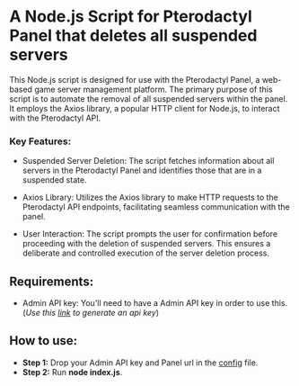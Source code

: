 # A Node.js Script for Pterodactyl Panel that deletes all suspended servers
This Node.js script is designed for use with the Pterodactyl Panel, a web-based game server management platform. The primary purpose of this script is to automate the removal of all suspended servers within the panel. It employs the Axios library, a popular HTTP client for Node.js, to interact with the Pterodactyl API.

### **Key Features:**

- Suspended Server Deletion: The script fetches information about all servers in the Pterodactyl Panel and identifies those that are in a suspended state.

- Axios Library: Utilizes the Axios library to make HTTP requests to the Pterodactyl API endpoints, facilitating seamless communication with the panel.

- User Interaction: The script prompts the user for confirmation before proceeding with the deletion of suspended servers. This ensures a deliberate and controlled execution of the server deletion process.

## **Requirements:**
- Admin API key: You'll need to have a Admin API key in order to use this. (*Use this [link](https://docs.northdevelopment.tech/other-guides/getting-api-key-from-ptero) to generate an api key*)

## How to use:
- **Step 1:** Drop your Admin API key and Panel url in the [config](https://github.com/Luxerate/delete-suspended-servers/blob/main/config.json) file.
- **Step 2:** Run **node index.js**.
